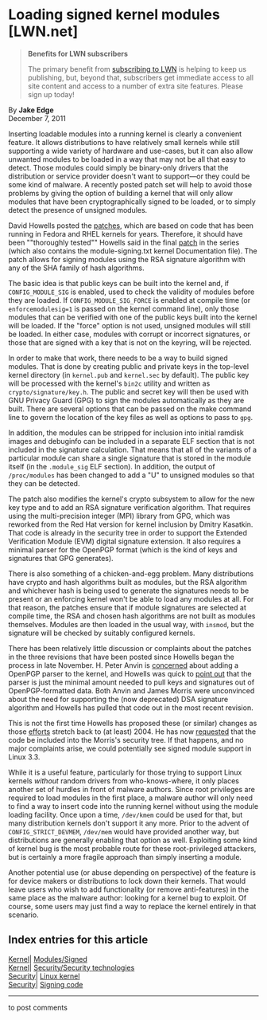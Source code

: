 # Loading signed kernel modules [LWN.net]

> **Benefits for LWN subscribers**
> 
> The primary benefit from [subscribing to LWN](/Promo/nst-nag5/subscribe) is helping to keep us publishing, but, beyond that, subscribers get immediate access to all site content and access to a number of extra site features. Please sign up today! 

By **Jake Edge**  
December 7, 2011 

Inserting loadable modules into a running kernel is clearly a convenient feature. It allows distributions to have relatively small kernels while still supporting a wide variety of hardware and use-cases, but it can also allow unwanted modules to be loaded in a way that may not be all that easy to detect. Those modules could simply be binary-only drivers that the distribution or service provider doesn't want to support—or they could be some kind of malware. A recently posted patch set will help to avoid those problems by giving the option of building a kernel that will only allow modules that have been cryptographically signed to be loaded, or to simply detect the presence of unsigned modules. 

David Howells posted the [patches](/Articles/470435/), which are based on code that has been running in Fedora and RHEL kernels for years. Therefore, it should have been ""thoroughly tested"" Howells said in the final [patch](/Articles/471013/) in the series (which also contains the module-signing.txt kernel Documentation file). The patch allows for signing modules using the RSA signature algorithm with any of the SHA family of hash algorithms. 

The basic idea is that public keys can be built into the kernel and, if `CONFIG_MODULE_SIG` is enabled, used to check the validity of modules before they are loaded. If `CONFIG_MODULE_SIG_FORCE` is enabled at compile time (or `enforcemodulesig=1` is passed on the kernel command line), only those modules that can be verified with one of the public keys built into the kernel will be loaded. If the "force" option is not used, unsigned modules will still be loaded. In either case, modules with corrupt or incorrect signatures, or those that are signed with a key that is not on the keyring, will be rejected. 

In order to make that work, there needs to be a way to build signed modules. That is done by creating public and private keys in the top-level kernel directory (in `kernel.pub` and `kernel.sec` by default). The public key will be processed with the kernel's `bin2c` utility and written as `crypto/signature/key.h`. The public and secret key will then be used with GNU Privacy Guard (GPG) to sign the modules automatically as they are built. There are several options that can be passed on the make command line to govern the location of the key files as well as options to pass to `gpg`. 

In addition, the modules can be stripped for inclusion into initial ramdisk images and debuginfo can be included in a separate ELF section that is not included in the signature calculation. That means that all of the variants of a particular module can share a single signature that is stored in the module itself (in the `.module_sig` ELF section). In addition, the output of `/proc/modules` has been changed to add a "U" to unsigned modules so that they can be detected. 

The patch also modifies the kernel's crypto subsystem to allow for the new key type and to add an RSA signature verification algorithm. That requires using the multi-precision integer (MPI) library from GPG, which was reworked from the Red Hat version for kernel inclusion by Dmitry Kasatkin. That code is already in the security tree in order to support the Extended Verification Module (EVM) digital signature extension. It also requires a minimal parser for the OpenPGP format (which is the kind of keys and signatures that GPG generates). 

There is also something of a chicken-and-egg problem. Many distributions have crypto and hash algorithms built as modules, but the RSA algorithm and whichever hash is being used to generate the signatures needs to be present or an enforcing kernel won't be able to load any modules at all. For that reason, the patches ensure that if module signatures are selected at compile time, the RSA and chosen hash algorithms are not built as modules themselves. Modules are then loaded in the usual way, with `insmod`, but the signature will be checked by suitably configured kernels. 

There has been relatively little discussion or complaints about the patches in the three revisions that have been posted since Howells began the process in late November. H. Peter Anvin is [concerned](/Articles/471023/) about adding a OpenPGP parser to the kernel, and Howells was quick to [point out](/Articles/471024/) that the parser is just the minimal amount needed to pull keys and signatures out of OpenPGP-formatted data. Both Anvin and James Morris were unconvinced about the need for supporting the (now deprecated) DSA signature algorithm and Howells has pulled that code out in the most recent revision. 

This is not the first time Howells has proposed these (or similar) changes as those [efforts](/Articles/92617/) stretch back to (at least) 2004. He has now [requested](/Articles/471006/) that the code be included into the Morris's security tree. If that happens, and no major complaints arise, we could potentially see signed module support in Linux 3.3. 

While it is a useful feature, particularly for those trying to support Linux kernels _without_ random drivers from who-knows-where, it only places another set of hurdles in front of malware authors. Since root privileges are required to load modules in the first place, a malware author will only need to find a way to insert code into the running kernel without using the module loading facility. Once upon a time, `/dev/kmem` could be used for that, but many distribution kernels don't support it any more. Prior to the advent of `CONFIG_STRICT_DEVMEM`, `/dev/mem` would have provided another way, but distributions are generally enabling that option as well. Exploiting some kind of kernel bug is the most probable route for these root-privileged attackers, but is certainly a more fragile approach than simply inserting a module. 

Another potential use (or abuse depending on perspective) of the feature is for device makers or distributions to lock down their kernels. That would leave users who wish to add functionality (or remove anti-features) in the same place as the malware author: looking for a kernel bug to exploit. Of course, some users may just find a way to replace the kernel entirely in that scenario. 

  
Index entries for this article  
---  
[Kernel](/Kernel/Index)| [Modules/Signed](/Kernel/Index#Modules-Signed)  
[Kernel](/Kernel/Index)| [Security/Security technologies](/Kernel/Index#Security-Security_technologies)  
[Security](/Security/Index/)| [Linux kernel](/Security/Index/#Linux_kernel)  
[Security](/Security/Index/)| [Signing code](/Security/Index/#Signing_code)  
  


* * *

to post comments 
